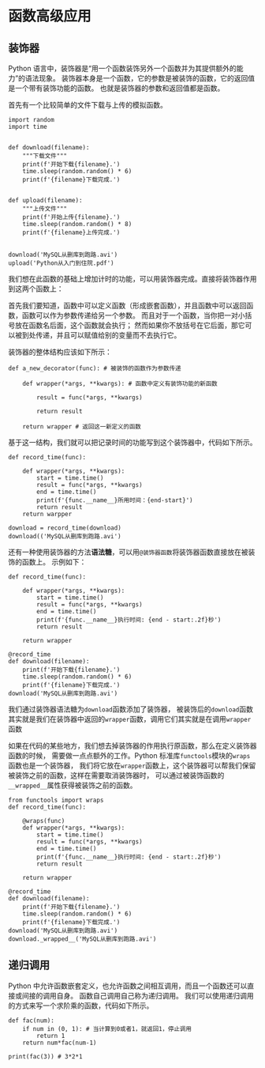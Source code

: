 # 函数高级应用

## 装饰器

Python 语言中，装饰器是“用一个函数装饰另外一个函数并为其提供额外的能力”的语法现象。
装饰器本身是一个函数，它的参数是被装饰的函数，它的返回值是一个带有装饰功能的函数。
也就是装饰器的参数和返回值都是函数。

首先有一个比较简单的文件下载与上传的模拟函数。

```
import random
import time


def download(filename):
    """下载文件"""
    print(f'开始下载{filename}.')
    time.sleep(random.random() * 6)
    print(f'{filename}下载完成.')

    
def upload(filename):
    """上传文件"""
    print(f'开始上传{filename}.')
    time.sleep(random.random() * 8)
    print(f'{filename}上传完成.')

    
download('MySQL从删库到跑路.avi')
upload('Python从入门到住院.pdf')
```

我们想在此函数的基础上增加计时的功能，可以用装饰器完成。直接将装饰器作用到这两个函数上：

首先我们要知道，函数中可以定义函数（形成嵌套函数），并且函数中可以返回函数，函数可以作为参数传递给另一个参数。
而且对于一个函数，当你把一对小括号放在函数名后面，这个函数就会执行；
然而如果你不放括号在它后面，那它可以被到处传递，并且可以赋值给别的变量而不去执行它。

装饰器的整体结构应该如下所示：

```
def a_new_decorator(func): # 被装饰的函数作为参数传递
    
    def wrapper(*args, **kwargs): # 函数中定义有装饰功能的新函数
        
        result = func(*args, **kwargs)
        
        return result
    
    return wrapper # 返回这一新定义的函数

```

基于这一结构，我们就可以把记录时间的功能写到这个装饰器中，代码如下所示。

```
def record_time(func):

    def wrapper(*args, **kwargs):
        start = time.time()
        result = func(*args, **kwargs)
        end = time.time()
        print(f'{func.__name__}所用时间：{end-start}')
        return result
    return warpper

download = record_time(download)
download(('MySQL从删库到跑路.avi')
```

还有一种使用装饰器的方法**语法糖**，可以用`@装饰器函数`将装饰器函数直接放在被装饰的函数上。
示例如下：

```
def record_time(func):

    def wrapper(*args, **kwargs):
        start = time.time()
        result = func(*args, **kwargs)
        end = time.time()
        print(f'{func.__name__}执行时间: {end - start:.2f}秒')
        return result

    return wrapper

@record_time
def download(filename):
    print(f'开始下载{filename}.')
    time.sleep(random.random() * 6)
    print(f'{filename}下载完成.')
download('MySQL从删库到跑路.avi')
```

我们通过装饰器语法糖为`download`函数添加了装饰器，
被装饰后的`download`函数其实就是我们在装饰器中返回的`wrapper`函数，调用它们其实就是在调用`wrapper`函数

如果在代码的某些地方，我们想去掉装饰器的作用执行原函数，那么在定义装饰器函数的时候，
需要做一点点额外的工作。Python 标准库`functools`模块的`wraps`函数也是一个装饰器，
我们将它放在`wrapper`函数上，这个装饰器可以帮我们保留被装饰之前的函数，这样在需要取消装饰器时，
可以通过被装饰函数的`__wrapped__`属性获得被装饰之前的函数。

```
from functools import wraps
def record_time(func):

    @wraps(func)
    def wrapper(*args, **kwargs):
        start = time.time()
        result = func(*args, **kwargs)
        end = time.time()
        print(f'{func.__name__}执行时间: {end - start:.2f}秒')
        return result

    return wrapper

@record_time
def download(filename):
    print(f'开始下载{filename}.')
    time.sleep(random.random() * 6)
    print(f'{filename}下载完成.')
download('MySQL从删库到跑路.avi')
download._wrapped__('MySQL从删库到跑路.avi')

```

## 递归调用

Python 中允许函数嵌套定义，也允许函数之间相互调用，而且一个函数还可以直接或间接的调用自身。
函数自己调用自己称为递归调用。
我们可以使用递归调用的方式来写一个求阶乘的函数，代码如下所示。

```
def fac(num):
    if num in (0, 1): # 当计算到0或者1，就返回1，停止调用
        return 1
    return num*fac(num-1)

print(fac(3)) # 3*2*1
```





